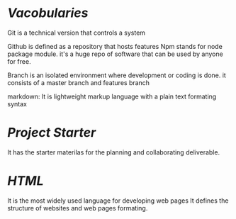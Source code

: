 # *Vacobularies*

Git is a technical version that controls a system

Github is defined as a repository that hosts features
Npm stands for node package module. it's a huge repo of software that can be used by anyone for free.

Branch is an isolated environment where development or coding is done. it consists of a master branch and features branch

markdown: It is lightweight markup language with a plain text formating syntax

# *Project Starter*

It has the starter materilas for the planning and collaborating deliverable.

# *HTML*
It is the most widely used language for developing web pages
It defines the structure of websites and web pages formating.
